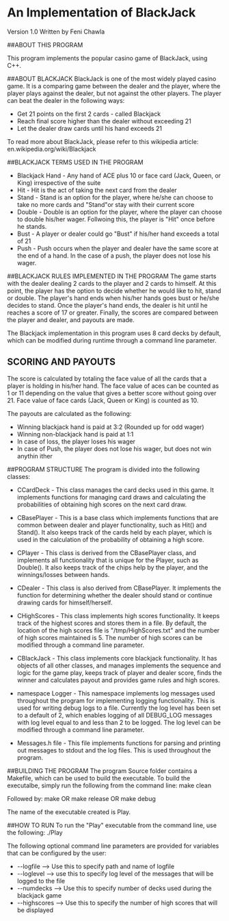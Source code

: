 An Implementation of BlackJack
==============================
Version 1.0
Written by Feni Chawla

##ABOUT THIS PROGRAM

This program implements the popular casino game of BlackJack, using C++.

##ABOUT BLACKJACK
BlackJack is one of the most widely played casino game. It is a comparing game between the dealer and the player, where the player plays against the dealer, but not against the other players. The player can beat the dealer in the following ways:
* Get 21 points on the first 2 cards - called Blackjack
* Reach final score higher than the dealer without exceeding 21
* Let the dealer draw cards until his hand exceeds 21

To read more about BlackJack, please refer to this wikipedia article: 
en.wikipedia.org/wiki/Blackjack

##BLACKJACK TERMS USED IN THE PROGRAM
* Blackjack Hand - Any hand of ACE plus 10 or face card (Jack, Queen, or King) irrespective of the suite
* Hit - Hit is the act of taking the next card from the dealer 
* Stand - Stand is an option for the player, where he/she can choose to take no more cards and "Stand"or stay with their current score
* Double - Double is an option for the player, where the player can choose to double his/her wager. Follwoing this, the player is "Hit" once before he stands.
* Bust - A player or dealer could go "Bust" if his/her hand exceeds a total of 21
* Push - Push occurs when the player and dealer have the same score at the end of a hand. In the case of a push, the player does not lose his wager.

##BLACKJACK RULES IMPLEMENTED IN THE PROGRAM
The game starts with the dealer dealing 2 cards to the player and 2 cards to himself. At this point, the player has the option to decide whether he would like to hit, stand or double. The player's hand ends when his/her hands goes bust or he/she decides to stand. Once the player's hand ends, the dealer is hit until he reaches a score of 17 or greater. Finally, the scores are compared  between the player and dealer, and payouts are made.

The Blackjack implementation in this program uses 8 card decks by default, which can be modified during runtime through a command line parameter.

## SCORING AND PAYOUTS
The score is calculated by totaling the face value of all the cards that a player is holding in his/her hand. The face value of aces can be counted as 1 or 11 depending on the value that gives a better score without going over 21. Face value of face cards (Jack, Queen or King) is counted as 10.

The payouts are calculated as the following:
* Winning blackjack hand is paid at 3:2 (Rounded up for odd wager)
* Winning non-blackjack hand is paid at 1:1
* In case of loss, the player loses his wager
* In case of Push, the player does not lose his wager, but does not win anythin ither

##PROGRAM STRUCTURE
The program is divided into the following classes:
* CCardDeck - This class manages the card decks used in this game. It implements functions for managing card draws and calculating the probabilities of obtaining high scores on the next card draw.

* CBasePlayer - This is a base class which implements functions that are common between dealer and player functionality, such as Hit() and Stand(). It also keeps track of the cards held by each player, which is used in the calculation of the probability of obtaining a high score.

* CPlayer - This class is derived from the CBasePlayer class, and implements all functionality that is unique for the Player, such as Double(). It also keeps track of the chips help by the player, and the winnings/losses between hands.

* CDealer - This class is also derived from CBasePlayer. It implements the function for determining whether the dealer should stand or continue drawing cards for himself/herself.

* CHighScores - This class implements high scores functionality. It keeps track of the highest scores and stores them in a file. By default, the location of the high scores file is "/tmp/HighScores.txt" and the number of high scores maintained is 5. The number of high scores can be modified through a command line parameter.

* CBlackJack - This class implements core blackjack functionality. It has objects of all other classes, and manages implements the sequence and logic for the game play, keeps track of player and dealer score, finds the winner and calculates payout and provides game rules and high scores.

* namespace Logger - This namespace implements log messages used throughout the program for implementing logging functionality. This is used for writing debug logs to a file. Currently the log level has been set to a default of 2, which enables logging of all DEBUG_LOG messages with log level equal to and less than 2 to be logged. The log level can be modified through a command line parameter.

* Messages.h file - This file implements functions for parsing and printing out messages to stdout and the log files. This is used throughout the program.

##BUILDING THE PROGRAM
The program Source folder contains a Makefile, which can be used to build the executable. To build the executalbe, simply run the following from the command line:
make clean 

Followed by:
make
OR
make release
OR
make debug

The name of the executable created is Play.

##HOW TO RUN
To run the "Play" executable from the command line, use the following:
./Play

The following optional command line parameters are provided for variables that can be configured by the user:
* --logfile <logfile path> --> Use this to specify path and name of logfile
* --loglevel <integer log level> --> use this to specify log level of the messages that will be logged to the file
* --numdecks <integet number of decks> --> Use this to specify number of decks used during the blackjack game
* --highscores <integer number of high scores to print> --> Use this to specify the number of high scores that will be displayed
